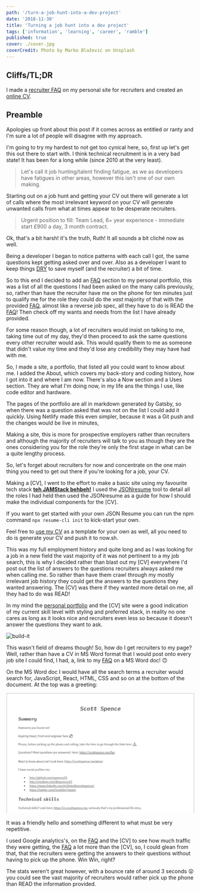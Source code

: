 ```yaml
---
path: '/turn-a-job-hunt-into-a-dev-project'
date: '2018-11-30'
title: 'Turning a job hunt into a dev project'
tags: ['information', 'learning', 'career', 'ramble']
published: true
cover: ./cover.jpg
coverCredit: Photo by Marko Blažević on Unsplash
---
```


## Cliffs/TL;DR

I made a [recruiter FAQ] on my personal site for recruiters and
created an [online CV].

## Preamble

Apologies up front about this post if it comes across as entitled or
ranty and I'm sure a lot of people will disagree with my approach.

I'm going to try my hardest to not get too cynical here, so, first up
let's get this out there to start with. I think technical recruitment
is in a very bad state! It has been for a long while (since 2010 at
the very least).

> Let's call it job hunting/talent finding fatigue, as we as
> developers have fatigues in other areas, however this isn't one of
> our own making.

Starting out on a job hunt and getting your CV out there will generate
a lot of calls where the most irrelevant keyword on your CV will
generate unwanted calls from what at times appear to be desperate
recruiters.

> Urgent position to fill: Team Lead, 6+ year experience - immediate
> start £900 a day, 3 month contract.

Ok, that's a bit harsh! it's the truth, Ruth! It all sounds a bit
cliché now as well.

Being a developer I began to notice patterns with each call I got, the
same questions kept getting asked over and over. Also as a developer I
want to keep things [DRY] to save myself (and the recruiter) a bit of
time.

So to this end I decided to add an [FAQ] section to my personal
portfolio, this was a list of all the questions I had been asked on
the many calls previously, so, rather than have the recruiter have me
on the phone for ten minutes just to qualify me for the role they
could do the _vast_ majority of that with the provided [FAQ], almost
like a reverse job spec, all they have to do is READ the [FAQ]! Then
check off my wants and needs from the list I have already provided.

For some reason though, a lot of recruiters would insist on talking to
me, taking time out of my day, they'd then proceed to ask the same
questions every other recruiter would ask. This would qualify them to
me as someone that didn't value my time and they'd lose any
credibility they may have had with me.

So, I made a site, a portfolio, that listed all you could want to know
about me. I added the About, which covers my back-story and coding
history, how I got into it and where I am now. There's also a Now
section and a Uses section. They are what I'm doing now, in my life
ans the things I use, like code editor and hardware.

The pages of the portfolio are all in markdown generated by Gatsby, so
when there was a question asked that was not on the list I could add
it quickly. Using Netlify made this even simpler, because it was a Git
push and the changes would be live in minutes,

Making a site, this is more for prospective employers rather than
recruiters and although the majority of recruiters will talk to you as
though they are the ones considering you for the role they're only the
first stage in what can be a quite lengthy process.

So, let's forget about recruiters for now and concentrate on the one
main thing you need to get out there if you're looking for a job, your
CV.

Making a [CV], I went to the effort to make a basic site using my
favourite tech stack **[teh JAMStack behbeh!]** I used the
[JSONresume] tool to detail all the roles I had held then used the
JSONresume as a guide for how I should make the individual components
for the [CV].

If you want to get started with your own JSON Resume you can run the
npm command `npx resume-cli init` to kick-start your own.

Feel free to [use my CV] as a template for your own as well, all you
need to do is generate your CV and push it to now.sh.

This was my full employment history and quite long and as I was
looking for a job in a new field the vast majority of it was not
pertinent to a my job search, this is why I decided rather than blast
out my [CV] everywhere I'd post out the list of answers to the
questions recruiters always asked me when calling me. So rather than
have them crawl through my mostly irrelevant job history they could
get the answers to the questions they wanted answering. The [CV] was
there if they wanted more detail on me, all they had to do was READ!

In my mind the [personal portfolio] and the [CV] site were a good
indication of my current skill level with styling and preferred stack,
in reality no one cares as long as it looks nice and recruiters even
less so because it doesn't answer the questions they want to ask.

![build-it](https://thepracticaldev.s3.amazonaws.com/i/ptve31bchle6hgg6wuaq.gif)

This wasn't field of dreams though! So, how do I get recruiters to my
page? Well, rather than have a CV in MS Word format that I would post
onto every job site I could find, I had, a, link to my [FAQ] on a MS
Word doc! 🙃

On the MS Word doc I would have all the search terms a recruiter would
search for, JavaScript, React, HTML, CSS and so on at the bottom of
the document. At the top was a greeting:

![jobsite-cv](./jobsite-cv.jpg)

It was a friendly hello and something different to what must be very
repetitive.

I used Google analytics's, on the [FAQ] and the [CV] to see how much
traffic they were getting, the [FAQ] a lot more than the [CV], so, I
could glean from that, that the recruiters were getting the answers to
their questions without having to pick up the phone. Win Win, right?

The stats weren't great however, with a bounce rate of around 3
seconds 😲 you could see the vast majority of recruiters would rather
pick up the phone than READ the information provided.

<!-- Links -->

[json resume schema]: https://jsonresume.org/schema/
[bot]:
  https://dev.to/whokilledkevin/how-i-created-a-bot-that-talked-to-recruiters-for-me-54n5
[poll]:
  https://dev.to/whokilledkevin/8-things-i-hate-in-recruitment-letters-8ke
[dry]: https://en.wikipedia.org/wiki/Don%27t_repeat_yourself
[my portfolio]: https://scottspence.me
[personal portfolio]: https://scottspence.me
[recruiter faq]: https://scottspence.me/faq
[online cv]: https://cv.scottspence.me/
[faq]: https://scottspence.me/faq
[teh jamstack behbeh!]: https://jamstack.org/
[jsonresume]: https://jsonresume.org/
[use my cv]: https://github.com/spences10/cv

